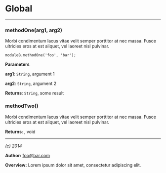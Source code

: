 # Global





* * *

### methodOne(arg1, arg2) 

Morbi condimentum lacus vitae velit semper porttitor at nec massa.
Fusce ultricies eros at est aliquet, vel laoreet nisl pulvinar.

``
moduleB.methodOne('foo', 'bar');
``

**Parameters**

**arg1**: `String`, argument 1

**arg2**: `String`, argument 2

**Returns**: `String`, some result


### methodTwo() 

Morbi condimentum lacus vitae velit semper porttitor at nec massa.
Fusce ultricies eros at est aliquet, vel laoreet nisl pulvinar.

**Returns**: , void



* * *

*(c) 2014*

**Author:** foo@bar.com



**Overview:** Lorem ipsum dolor sit amet, consectetur adipiscing elit.



